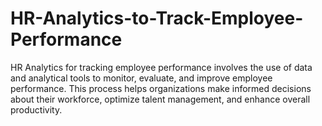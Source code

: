 # HR-Analytics-to-Track-Employee-Performance
HR Analytics for tracking employee performance involves the use of data and analytical tools to monitor, evaluate, and improve employee performance. This process helps organizations make informed decisions about their workforce, optimize talent management, and enhance overall productivity. 
